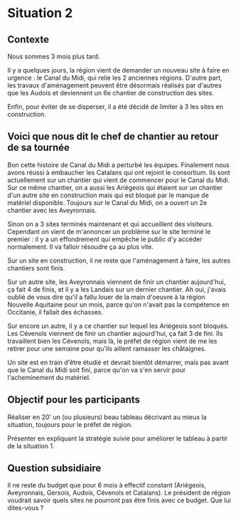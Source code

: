 # Situation 2
## Contexte
Nous sommes 3 mois plus tard.

Il y a quelques jours, la région vient de demander un nouveau site à faire en urgence : le Canal du Midi, qui relie les 2 anciennes régions. 
D'autre part, les travaux d'aménagement peuvent être désormais réalisés par d'autres que les Audois et deviennent un 6e chantier de construction des sites.

Enfin, pour éviter de se disperser, il a été décidé de limiter à 3 les sites en construction.
## Voici que nous dit le chef de chantier au retour de sa tournée
Bon cette histoire de Canal du Midi a perturbé les équipes. Finalement nous avons réussi à embaucher les Catalans qui ont rejoint le consortium. Ils sont actuellement sur un chantier qui vient de commencer pour le Canal du Midi. Sur ce même chantier, on a aussi les Ariégeois qui étaient sur un chantier d'un autre site en construction mais qui est bloqué par le manque de matériel disponible. Toujours sur le Canal du Midi, on a ouvert un 2e chantier avec les Aveyronnais.

Sinon on a 3 sites terminés maintenant et qui accueillent des visiteurs. Cependant on vient de m'annoncer un  problème sur le site terminé le premier : il y a un effondrement qui empêche le public d'y accéder normalement. Il va falloir résoudre ça au plus vite.

Sur un site en construction, il ne reste que l'aménagement à faire, les autres chantiers sont finis.

Sur un autre site, les Aveyronnais viennent de finir un chantier aujourd'hui, ça fait 4 de finis, et il y a les Landais sur un dernier chantier. Ah oui, j'avais oublié de vous dire qu'il a fallu louer de la main d'oeuvre à la région Nouvelle Aquitaine pour un mois, parce qu'on n'avait pas la compétence en Occitanie, il fallait des échasses.

Sur encore un autre, il y a ce chantier sur lequel les Ariégeois sont bloqués. Les Cévenols viennent de finir un chantier aujourd'hui, ça fait 3 de fini. Ils travaillent bien les Cévenols, mais là, le préfet de région vient de me les retirer pour une semaine pour qu'ils aillent ramasser les châtaignes.

Un site est en train d'être étudié et devrait bientôt démarrer, mais pas avant que le Canal du Midi soit fini, parce qu'on va s'en servir pour l'acheminement du matériel. 
## Objectif pour les participants
Réaliser en 20' un (ou plusieurs) beau tableau décrivant au mieux la situation, toujours pour le préfet de région. 

Présenter en expliquant la stratégie suivie pour améliorer le tableau à partir de la situation 1.
## Question subsidiaire
Il ne reste du budget que pour 6 mois à effectif constant (Ariégeois, Aveyronnais, Gersois, Audois, Cévenols et Catalans).
Le président de région voudrait savoir quels sites ne pourront pas être finis avec ce budget. Que lui dites-vous ?
